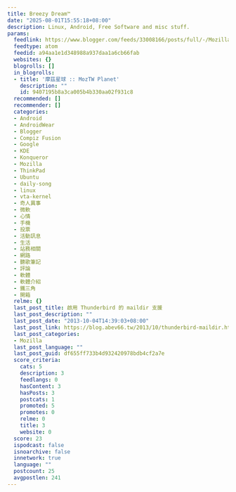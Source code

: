 ```yaml
---
title: Breezy Dream™
date: "2025-08-01T15:55:18+08:00"
description: Linux, Android, Free Software and misc stuff.
params:
  feedlink: https://www.blogger.com/feeds/33008166/posts/full/-/Mozilla
  feedtype: atom
  feedid: a94aa1e1d348988a937daa1a6cb66fab
  websites: {}
  blogrolls: []
  in_blogrolls:
  - title: '摩茲星球 :: MozTW Planet'
    description: ""
    id: 9407195b8a3ca005b4b330aa02f931c8
  recommended: []
  recommender: []
  categories:
  - Android
  - AndroidWear
  - Blogger
  - Compiz Fusion
  - Google
  - KDE
  - Konqueror
  - Mozilla
  - ThinkPad
  - Ubuntu
  - daily-song
  - linux
  - vta-kernel
  - 奇人異事
  - 微軟
  - 心情
  - 手機
  - 投票
  - 活動訊息
  - 生活
  - 站務相關
  - 網路
  - 聽歌筆記
  - 評論
  - 軟體
  - 軟體介紹
  - 鐵三角
  - 開箱
  relme: {}
  last_post_title: 啟用 Thunderbird 的 maildir 支援
  last_post_description: ""
  last_post_date: "2013-10-04T14:39:03+08:00"
  last_post_link: https://blog.abev66.tw/2013/10/thunderbird-maildir.html
  last_post_categories:
  - Mozilla
  last_post_language: ""
  last_post_guid: df655ff733b4d932420978bdb4cf2a7e
  score_criteria:
    cats: 5
    description: 3
    feedlangs: 0
    hasContent: 3
    hasPosts: 3
    postcats: 1
    promoted: 5
    promotes: 0
    relme: 0
    title: 3
    website: 0
  score: 23
  ispodcast: false
  isnoarchive: false
  innetwork: true
  language: ""
  postcount: 25
  avgpostlen: 241
---
```

